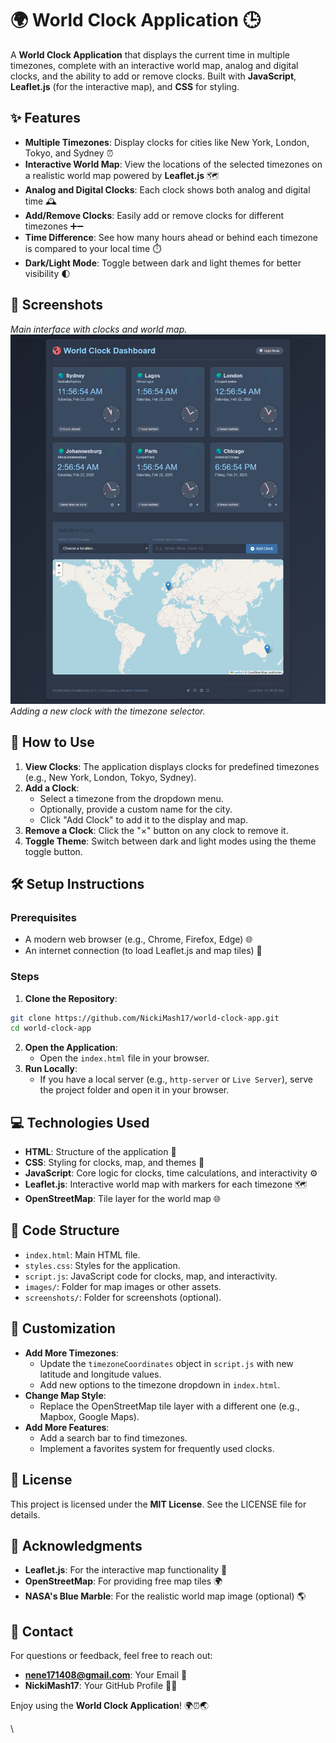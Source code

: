 # 🌍 World Clock Application 🕒

A **World Clock Application** that displays the current time in multiple timezones, complete with an interactive world map, analog and digital clocks, and the ability to add or remove clocks. Built with **JavaScript**, **Leaflet.js** (for the interactive map), and **CSS** for styling.

## ✨ Features

* **Multiple Timezones**: Display clocks for cities like New York, London, Tokyo, and Sydney ⏰
* **Interactive World Map**: View the locations of the selected timezones on a realistic world map powered by **Leaflet.js** 🗺️
* **Analog and Digital Clocks**: Each clock shows both analog and digital time 🕰️
* **Add/Remove Clocks**: Easily add or remove clocks for different timezones ➕➖
* **Time Difference**: See how many hours ahead or behind each timezone is compared to your local time ⏱️
* **Dark/Light Mode**: Toggle between dark and light themes for better visibility 🌓

## 📸 Screenshots

*Main interface with clocks and world map.*
![Screenshot of the World Clock App](images/screenshot.png)
*Adding a new clock with the timezone selector.*

## 🚀 How to Use

1. **View Clocks**: The application displays clocks for predefined timezones (e.g., New York, London, Tokyo, Sydney).
2. **Add a Clock**:
   * Select a timezone from the dropdown menu.
   * Optionally, provide a custom name for the city.
   * Click "Add Clock" to add it to the display and map.
3. **Remove a Clock**: Click the "×" button on any clock to remove it.
4. **Toggle Theme**: Switch between dark and light modes using the theme toggle button.

## 🛠️ Setup Instructions

### Prerequisites

* A modern web browser (e.g., Chrome, Firefox, Edge) 🌐
* An internet connection (to load Leaflet.js and map tiles) 📡

### Steps

1. **Clone the Repository**:
```bash
git clone https://github.com/NickiMash17/world-clock-app.git
cd world-clock-app
```

2. **Open the Application**:
   * Open the `index.html` file in your browser.
3. **Run Locally**:
   * If you have a local server (e.g., `http-server` or `Live Server`), serve the project folder and open it in your browser.

## 💻 Technologies Used

* **HTML**: Structure of the application 📄
* **CSS**: Styling for clocks, map, and themes 🎨
* **JavaScript**: Core logic for clocks, time calculations, and interactivity ⚙️
* **Leaflet.js**: Interactive world map with markers for each timezone 🗺️
* **OpenStreetMap**: Tile layer for the world map 🌐

## 📁 Code Structure

* `index.html`: Main HTML file.
* `styles.css`: Styles for the application.
* `script.js`: JavaScript code for clocks, map, and interactivity.
* `images/`: Folder for map images or other assets.
* `screenshots/`: Folder for screenshots (optional).

## 🔧 Customization

* **Add More Timezones**:
   * Update the `timezoneCoordinates` object in `script.js` with new latitude and longitude values.
   * Add new options to the timezone dropdown in `index.html`.
* **Change Map Style**:
   * Replace the OpenStreetMap tile layer with a different one (e.g., Mapbox, Google Maps).
* **Add More Features**:
   * Add a search bar to find timezones.
   * Implement a favorites system for frequently used clocks.

## 📜 License

This project is licensed under the **MIT License**. See the LICENSE file for details.

## 👏 Acknowledgments

* **Leaflet.js**: For the interactive map functionality 🙌
* **OpenStreetMap**: For providing free map tiles 🌍
* **NASA's Blue Marble**: For the realistic world map image (optional) 🌎

## 📧 Contact

For questions or feedback, feel free to reach out:
* **nene171408@gmail.com**: Your Email 📩
* **NickiMash17**: Your GitHub Profile 👨‍💻

Enjoy using the **World Clock Application**! 🌍⏰🌏

\